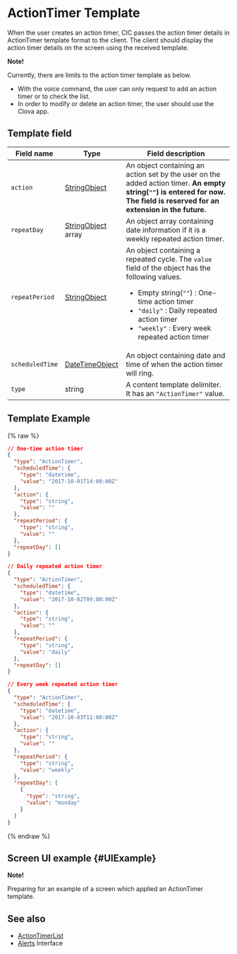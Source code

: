 # ActionTimer Template
When the user creates an action timer, CIC passes the action timer details in ActionTimer template format to the client. The client should display the action timer details on the screen using the received template.

<div class="note">
<p><strong>Note!</strong></p>
<p>Currently, there are limits to the action timer template as below. </p>
<ul>
  <li>With the voice command, the user can only request to add an action timer or to check the list.</li>
  <li>In order to modify or delete an action timer, the user should use the Clova app.</li>
</ul>
</div>

## Template field

| Field name       | Type    | Field description                     |
|---------------|---------|-----------------------------|
| `action`       | [StringObject](/CIC/References/ContentTemplates/Shared_Objects.md#StringObject)      | An object containing an action set by the user on the added action timer. **An empty string(`""`) is entered for now. The field is reserved for an extension in the future.** |
| `repeatDay`     | [StringObject](/CIC/References/ContentTemplates/Shared_Objects.md#StringObject) array | An object array containing date information if it is a weekly repeated action timer. |
| `repeatPeriod`  | [StringObject](/CIC/References/ContentTemplates/Shared_Objects.md#StringObject)     | An object containing a repeated cycle. The `value` field of the object has the following values. <ul><li>Empty string(<code>""</code>) : One-time action timer</li><li><code>"daily"</code> : Daily repeated action timer</li><li><code>"weekly"</code> : Every week repeated action timer</li></ul> |
| `scheduledTime` | [DateTimeObject](/CIC/References/ContentTemplates/Shared_Objects.md#DateTimeObject) | An object containing date and time of when the action timer will ring.      |
| `type`          | string                                                                              | A content template delimiter. It has an `"ActionTimer"` value.   |

## Template Example

{% raw %}

```json
// One-time action timer
{
  "type": "ActionTimer",
  "scheduledTime": {
    "type": "datetime",
    "value": "2017-10-01T14:00:00Z"
  },
  "action": {
    "type": "string",
    "value": ""
  },
  "repeatPeriod": {
    "type": "string",
    "value": ""
  },
  "repeatDay": []
}

// Daily repeated action timer
{
  "type": "ActionTimer",
  "scheduledTime": {
    "type": "datetime",
    "value": "2017-10-02T09:00:00Z"
  },
  "action": {
    "type": "string",
    "value": ""
  },
  "repeatPeriod": {
    "type": "string",
    "value": "daily"
  },
  "repeatDay": []
}

// Every week repeated action timer
{
  "type": "ActionTimer",
  "scheduledTime": {
    "type": "datetime",
    "value": "2017-10-03T11:00:00Z"
  },
  "action": {
    "type": "string",
    "value": ""
  },
  "repeatPeriod": {
    "type": "string",
    "value": "weekly"
  },
  "repeatDay": [
    {
      "type": "string",
      "value": "monday"
    }
  ]
}
```

{% endraw %}

## Screen UI example {#UIExample}

<div>
<p><strong>Note!</strong></p>
<p>Preparing for an example of a screen which applied an ActionTimer template.</p>
</div>

## See also
* [ActionTimerList](/CIC/References/ContentTemplates/ActionTimerList.md)
* [Alerts](/CIC/References/CICInterface/Alerts.md) Interface
